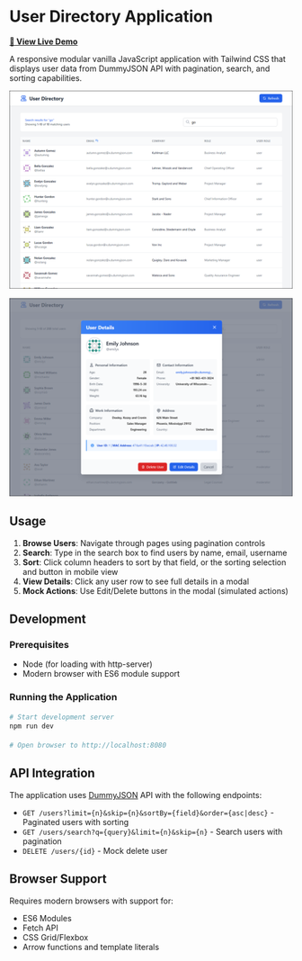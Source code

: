 # User Directory Application

**[🔗 View Live Demo](https://lindenholt-whittaker.github.io/UserTable/)**

A responsive modular vanilla JavaScript application with Tailwind CSS that displays user data from DummyJSON API with pagination, search, and sorting capabilities.

![User Directory Screenshot 1](images/screenshot0.png)

![User Directory Screenshot 2](images/screenshot1.png)

## Usage

1. **Browse Users**: Navigate through pages using pagination controls
2. **Search**: Type in the search box to find users by name, email, username
3. **Sort**: Click column headers to sort by that field, or the sorting selection and button in mobile view
4. **View Details**: Click any user row to see full details in a modal
5. **Mock Actions**: Use Edit/Delete buttons in the modal (simulated actions)

## Development

### Prerequisites
- Node (for loading with http-server)
- Modern browser with ES6 module support

### Running the Application

```bash
# Start development server
npm run dev

# Open browser to http://localhost:8080
```

## API Integration

The application uses [DummyJSON](https://dummyjson.com) API with the following endpoints:

- `GET /users?limit={n}&skip={n}&sortBy={field}&order={asc|desc}` - Paginated users with sorting
- `GET /users/search?q={query}&limit={n}&skip={n}` - Search users with pagination
- `DELETE /users/{id}` - Mock delete user

## Browser Support

Requires modern browsers with support for:
- ES6 Modules
- Fetch API
- CSS Grid/Flexbox
- Arrow functions and template literals